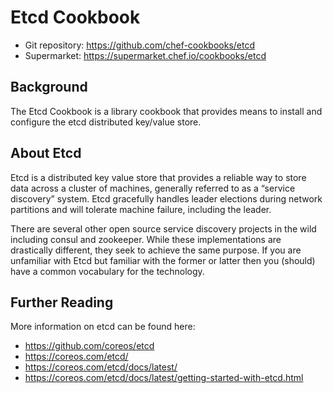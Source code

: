# Etcd Cookbook

* Git repository: https://github.com/chef-cookbooks/etcd
* Supermarket: https://supermarket.chef.io/cookbooks/etcd

## Background

The Etcd Cookbook is a library cookbook that provides means to install and configure the etcd distributed key/value store.

## About Etcd 
Etcd is a distributed key value store that provides a reliable way to store data across a cluster of machines, generally referred to as a “service discovery” system. Etcd gracefully handles leader elections during network partitions and will tolerate machine failure, including the leader.

There are several other open source service discovery projects in the wild including consul and zookeeper. While these implementations are drastically different, they seek to achieve the same purpose. If you are unfamiliar with Etcd but familiar with the former or latter then you (should) have a common vocabulary for the technology.

## Further Reading
More information on etcd can be found here:

* https://github.com/coreos/etcd
* https://coreos.com/etcd/
* https://coreos.com/etcd/docs/latest/
* https://coreos.com/etcd/docs/latest/getting-started-with-etcd.html